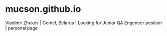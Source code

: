 # mucson.github.io
Vladimir Zhukov | Gomel, Belarus | Looking for Junior QA Engeneer position | personal page
